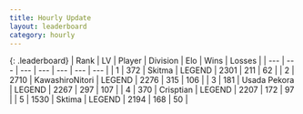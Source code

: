 ```yaml
---
title: Hourly Update
layout: leaderboard
category: hourly
---
```


{: .leaderboard}
| Rank | LV | Player | Division | Elo | Wins | Losses |
| --- | --- | --- | --- | --- | --- | --- |
| <span data-change="0">1</span> | 372 | <span title="ID: 402846">Skitma</span> | LEGEND | <span data-change="0">2301</span> | <span data-change="0">211</span> | <span data-change="0">62</span> |
| <span data-change="1">2</span> | 2710 | <span title="ID: 164871">KawashiroNitori</span> | LEGEND | <span data-change="17">2276</span> | <span data-change="3">315</span> | <span data-change="0">106</span> |
| <span data-change="-1">3</span> | 181 | <span title="ID: 641994">Usada Pekora</span> | LEGEND | <span data-change="0">2267</span> | <span data-change="0">297</span> | <span data-change="0">107</span> |
| <span data-change="1">4</span> | 370 | <span title="ID: 665674">Crisptian</span> | LEGEND | <span data-change="0">2207</span> | <span data-change="0">172</span> | <span data-change="0">97</span> |
| <span data-change="-1">5</span> | 1530 | <span title="ID: 353063">Sktima</span> | LEGEND | <span data-change="-28">2194</span> | <span data-change="1">168</span> | <span data-change="3">50</span> |